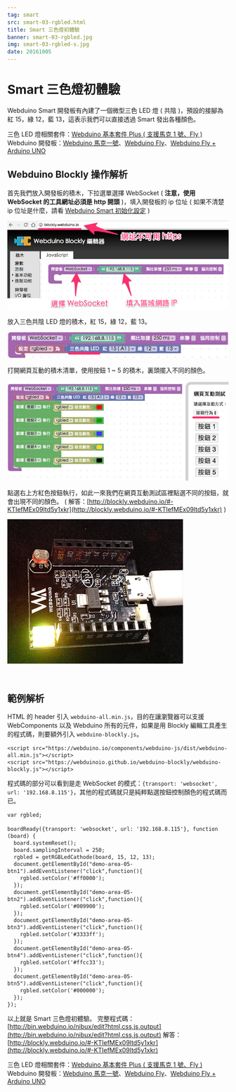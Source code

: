 ```yaml
---
tag: smart
src: smart-03-rgbled.html
title: Smart 三色燈初體驗
banner: smart-03-rgbled.jpg
img: smart-03-rgbled-s.jpg
date: 20161005
---
```


<!-- @@master  = ../../_layout.html-->

<!-- @@block  =  meta-->

<title>Smart 三色燈初體驗 :::: Webduino = Web × Arduino</title>

<meta name="description" content="Webduino Smart 開發板有內建了一個微型三色 LED 燈 ( 共陰 )，預設的接腳為紅 15，綠 12，藍 13，這表示我們可以直接透過 Smart 發出各種顏色。">

<meta itemprop="description" content="Webduino Smart 開發板有內建了一個微型三色 LED 燈 ( 共陰 )，預設的接腳為紅 15，綠 12，藍 13，這表示我們可以直接透過 Smart 發出各種顏色。">

<meta property="og:description" content="Webduino Smart 開發板有內建了一個微型三色 LED 燈 ( 共陰 )，預設的接腳為紅 15，綠 12，藍 13，這表示我們可以直接透過 Smart 發出各種顏色。">

<meta property="og:title" content="Smart 三色燈初體驗" >

<meta property="og:url" content="https://webduino.io/tutorials/smart-03-rgbled.html">

<meta property="og:image" content="https://webduino.io/img/tutorials/smart-03-rgbled-s">

<meta itemprop="image" content="https://webduino.io/img/tutorials/smart-03-rgbled-s.jpg">

<include src="../_include-tutorials.html"></include>

<!-- @@close-->

<!-- @@block  =  preAndNext-->

<include src="../_include-tutorials-content.html"></include>

<!-- @@close-->



<!-- @@block  =  tutorials-->
# Smart 三色燈初體驗

Webduino Smart 開發板有內建了一個微型三色 LED 燈 ( 共陰 )，預設的接腳為紅 15，綠 12，藍 13，這表示我們可以直接透過 Smart 發出各種顏色。

<div class="buy-this">
	<span>三色 LED 燈相關套件：<a href="https://webduino.io/buy/webduino-package-plus.html" target="_blank">Webduino 基本套件 Plus ( 支援馬克 1 號、Fly )</a></span>
	<span>Webduino 開發板：<a href="https://webduino.io/buy/component-webduino-v1.html" target="_blank">Webduino 馬克一號</a>、<a href="https://webduino.io/buy/component-webduino-fly.html" target="_blank">Webduino Fly</a>、<a href="https://webduino.io/buy/component-webduino-uno-fly.html" target="_blank">Webduino Fly + Arduino UNO</a></span>
</div>

## Webduino Blockly 操作解析

首先我們放入開發板的積木，下拉選單選擇 WebSocket ( **注意，使用 WebSocket 的工具網址必須是 http 開頭** )，填入開發板的 ip 位址 ( 如果不清楚 ip 位址是什麼，請看 [Webduino Smart 初始化設定](smart-02-setup.html) ) 

![](../img/tutorials/smart-03-02.jpg)

放入三色共陰 LED 燈的積木，紅 15，綠 12，藍 13。 

![](../img/tutorials/smart-03-03.jpg)

打開網頁互動的積木清單，使用按鈕 1 ~ 5 的積木，裏頭擺入不同的顏色。 

![](../img/tutorials/smart-03-04.jpg)

點選右上方紅色按鈕執行，如此一來我們在網頁互動測試區裡點選不同的按鈕，就會出現不同的顏色。
( 解答：[http://blockly.webduino.io/#-KTIefMEx09ltd5y1xkr](http://blockly.webduino.io/#-KTIefMEx09ltd5y1xkr) )

![](../img/tutorials/smart-03-05.gif)

<br/>

## 範例解析

HTML 的 header 引入 `webduino-all.min.js`，目的在讓瀏覽器可以支援 WebComponents 以及 Webduino 所有的元件，如果是用 Blockly 編輯工具產生的程式碼，則要額外引入 `webduino-blockly.js`。

	<script src="https://webduino.io/components/webduino-js/dist/webduino-all.min.js"></script>
	<script src="https://webduinoio.github.io/webduino-blockly/webduino-blockly.js"></script>

程式碼的部分可以看到是走 WebSocket 的模式：`{transport: 'websocket', url: '192.168.8.115'}`，其他的程式碼就只是純粹點選按鈕控制顏色的程式碼而已。

	var rgbled;

	boardReady({transport: 'websocket', url: '192.168.8.115'}, function (board) {
	  board.systemReset();
	  board.samplingInterval = 250;
	  rgbled = getRGBLedCathode(board, 15, 12, 13);
	  document.getElementById("demo-area-05-btn1").addEventListener("click",function(){
	    rgbled.setColor('#ff0000');
	  });
	  document.getElementById("demo-area-05-btn2").addEventListener("click",function(){
	    rgbled.setColor('#009900');
	  });
	  document.getElementById("demo-area-05-btn3").addEventListener("click",function(){
	    rgbled.setColor('#3333ff');
	  });
	  document.getElementById("demo-area-05-btn4").addEventListener("click",function(){
	    rgbled.setColor('#ffcc33');
	  });
	  document.getElementById("demo-area-05-btn5").addEventListener("click",function(){
	    rgbled.setColor('#000000');
	  });
	});

以上就是 Smart 三色燈初體驗。
完整程式碼：[http://bin.webduino.io/nibux/edit?html,css,js,output](http://bin.webduino.io/nibux/edit?html,css,js,output)
解答：[http://blockly.webduino.io/#-KTIefMEx09ltd5y1xkr](http://blockly.webduino.io/#-KTIefMEx09ltd5y1xkr)

<div class="buy-this">
	<span>三色 LED 燈相關套件：<a href="https://webduino.io/buy/webduino-package-plus.html" target="_blank">Webduino 基本套件 Plus ( 支援馬克 1 號、Fly )</a></span>
	<span>Webduino 開發板：<a href="https://webduino.io/buy/component-webduino-v1.html" target="_blank">Webduino 馬克一號</a>、<a href="https://webduino.io/buy/component-webduino-fly.html" target="_blank">Webduino Fly</a>、<a href="https://webduino.io/buy/component-webduino-uno-fly.html" target="_blank">Webduino Fly + Arduino UNO</a></span>
</div>



<!-- @@close-->